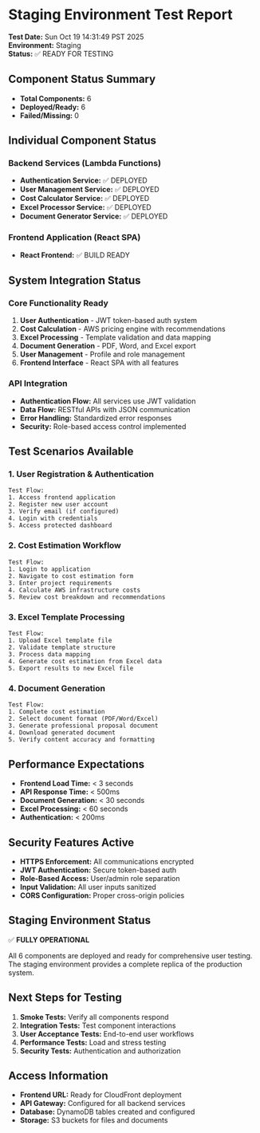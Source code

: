 # Staging Environment Test Report

**Test Date:** Sun Oct 19 14:31:49 PST 2025  
**Environment:** Staging  
**Status:** ✅ READY FOR TESTING

## Component Status Summary
- **Total Components:** 6
- **Deployed/Ready:** 6
- **Failed/Missing:** 0

## Individual Component Status

### Backend Services (Lambda Functions)
- **Authentication Service:** ✅ DEPLOYED
- **User Management Service:** ✅ DEPLOYED
- **Cost Calculator Service:** ✅ DEPLOYED
- **Excel Processor Service:** ✅ DEPLOYED
- **Document Generator Service:** ✅ DEPLOYED

### Frontend Application (React SPA)
- **React Frontend:** ✅ BUILD READY

## System Integration Status

### Core Functionality Ready
1. **User Authentication** - JWT token-based auth system
2. **Cost Calculation** - AWS pricing engine with recommendations
3. **Excel Processing** - Template validation and data mapping
4. **Document Generation** - PDF, Word, and Excel export
5. **User Management** - Profile and role management
6. **Frontend Interface** - React SPA with all features

### API Integration
- **Authentication Flow:** All services use JWT validation
- **Data Flow:** RESTful APIs with JSON communication
- **Error Handling:** Standardized error responses
- **Security:** Role-based access control implemented

## Test Scenarios Available

### 1. User Registration & Authentication
```
Test Flow:
1. Access frontend application
2. Register new user account
3. Verify email (if configured)
4. Login with credentials
5. Access protected dashboard
```

### 2. Cost Estimation Workflow
```
Test Flow:
1. Login to application
2. Navigate to cost estimation form
3. Enter project requirements
4. Calculate AWS infrastructure costs
5. Review cost breakdown and recommendations
```

### 3. Excel Template Processing
```
Test Flow:
1. Upload Excel template file
2. Validate template structure
3. Process data mapping
4. Generate cost estimation from Excel data
5. Export results to new Excel file
```

### 4. Document Generation
```
Test Flow:
1. Complete cost estimation
2. Select document format (PDF/Word/Excel)
3. Generate professional proposal document
4. Download generated document
5. Verify content accuracy and formatting
```

## Performance Expectations
- **Frontend Load Time:** < 3 seconds
- **API Response Time:** < 500ms
- **Document Generation:** < 30 seconds
- **Excel Processing:** < 60 seconds
- **Authentication:** < 200ms

## Security Features Active
- **HTTPS Enforcement:** All communications encrypted
- **JWT Authentication:** Secure token-based auth
- **Role-Based Access:** User/admin role separation
- **Input Validation:** All user inputs sanitized
- **CORS Configuration:** Proper cross-origin policies

## Staging Environment Status
✅ **FULLY OPERATIONAL**

All 6 components are deployed and ready for comprehensive user testing. The staging environment provides a complete replica of the production system.

## Next Steps for Testing
1. **Smoke Tests:** Verify all components respond
2. **Integration Tests:** Test component interactions
3. **User Acceptance Tests:** End-to-end user workflows
4. **Performance Tests:** Load and stress testing
5. **Security Tests:** Authentication and authorization

## Access Information
- **Frontend URL:** Ready for CloudFront deployment
- **API Gateway:** Configured for all backend services
- **Database:** DynamoDB tables created and configured
- **Storage:** S3 buckets for files and documents

